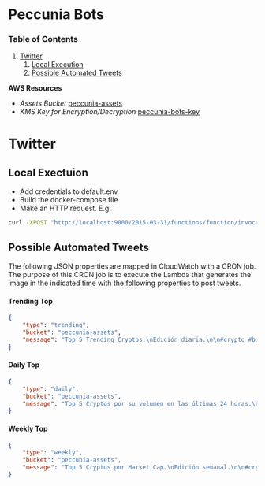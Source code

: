 Peccunia Bots
======

### Table of Contents
1. [Twitter](#twitter)
    1. [Local Execution](#local-execution)
    2. [Possible Automated Tweets](#possible-automated-tweets)

**AWS Resources**

- *Assets Bucket* [peccunia-assets](https://s3.console.aws.amazon.com/s3/buckets/peccunia-assets?region=us-west-2&tab=objects)
- *KMS Key for Encryption/Decryption* [peccunia-bots-key](https://us-west-2.console.aws.amazon.com/kms/home?region=us-west-2#/kms/keys/fa57f222-b014-4262-8380-9b3b5a4bd551)


<div id="twitter" />

Twitter 
======

<div id="local-execution" />

Local Exectuion
------

- Add credentials to default.env
- Build the docker-compose file
- Make an HTTP request. E.g:
```bash
curl -XPOST "http://localhost:9000/2015-03-31/functions/function/invocations" -d '{"type": "weekly","bucket":  "peccunia-assets","message": "test"}'
```

<div id="possible-automated-tweets" />

Possible Automated Tweets
------

The following JSON properties are mapped in CloudWatch with a CRON job. The purpose of this CRON job is to execute the Lambda that generates the image in the indicated time with the following properties to post tweets.

#### Trending Top
```json
{
    "type": "trending",
    "bucket": "peccunia-assets",
    "message": "Top 5 Trending Cryptos.\nEdición diaria.\n\n#crypto #bitcoin #cryptocurrency #blockchain #btc #ethereum #money #trading #entrepreneur #bitcoinmining #litecoin #bitcoins #investing #cryptocurrencies #bitcoinnews #eth #trader #investor #business #invest #success #investment"
}
```

#### Daily Top
```json
{
    "type": "daily",
    "bucket": "peccunia-assets",
    "message": "Top 5 Cryptos por su volumen en las últimas 24 horas.\nEdición diaria.\n\n#btc #eth #criptomonedas #binance #exchange #investment #bnb #bitcoin #cryptocurrency #blockchain #ethereum #money #trading #bitcoinmining #cryptocurrencies"
}
```

#### Weekly Top
```json
{
    "type": "weekly",
    "bucket": "peccunia-assets",
    "message": "Top 5 Cryptos por Market Cap.\nEdición semanal.\n\n#crypto #bitcoin #cryptocurrency #blockchain #btc #ethereum #money #trading #entrepreneur #bitcoinmining #litecoin #bitcoins #investing #cryptocurrencies #bitcoinnews #eth #trader #investor #business #invest #success #investment"
}
```
